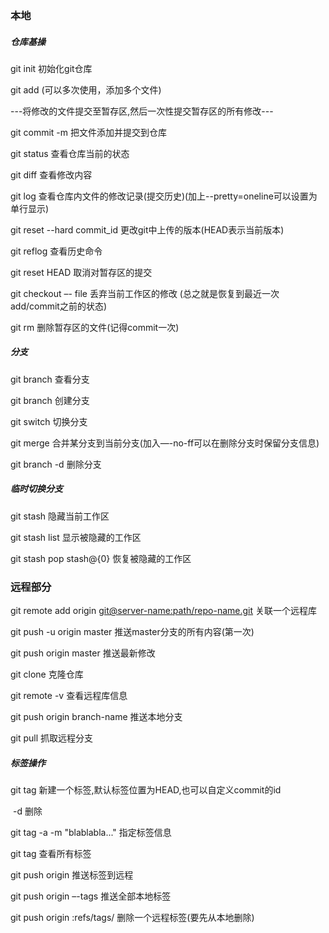### 本地

##### 仓库基操

git init   初始化git仓库

git add <file> (可以多次使用，添加多个文件)

---将修改的文件提交至暂存区,然后一次性提交暂存区的所有修改---

git commit -m <message>  把文件添加并提交到仓库

git status  查看仓库当前的状态

git diff   查看修改内容

git log   查看仓库内文件的修改记录(提交历史)(加上--pretty=oneline可以设置为单行显示)

git reset --hard commit_id 更改git中上传的版本(HEAD表示当前版本)

git reflog 查看历史命令



git reset HEAD <file> 取消对暂存区的提交

git checkout –- file  丢弃当前工作区的修改    (总之就是恢复到最近一次add/commit之前的状态)



git rm 删除暂存区的文件(记得commit一次)

##### 分支

git branch 查看分支

git branch <name> 创建分支

git switch <name> 切换分支

git merge <name> 合并某分支到当前分支(加入—-no-ff可以在删除分支时保留分支信息)

git branch -d <name> 删除分支

##### 临时切换分支

git stash 隐藏当前工作区

git stash list 显示被隐藏的工作区

git stash pop stash@{0} 恢复被隐藏的工作区



### 远程部分

git remote add origin [git@server-name:path/repo-name.git](mailto:git@server-name:path/repo-name.git) 关联一个远程库

git push -u origin master 推送master分支的所有内容(第一次)

git push origin master 推送最新修改

git clone 克隆仓库



git remote -v 查看远程库信息

git push origin branch-name 推送本地分支

git pull 抓取远程分支

##### 标签操作

git tag <tagname> 新建一个标签,默认标签位置为HEAD,也可以自定义commit的id

​          -d 删除

git tag -a <tagname> -m "blablabla..." 指定标签信息

git tag 查看所有标签

git push origin <tagname> 推送标签到远程

git push origin –-tags  推送全部本地标签

git push origin :refs/tags/<tagname> 删除一个远程标签(要先从本地删除)